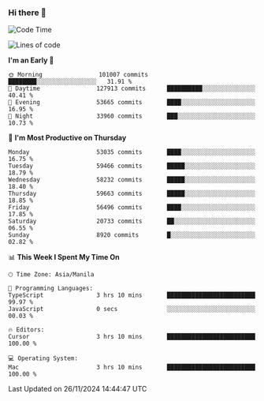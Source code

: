 ### Hi there 👋

<!--START_SECTION:waka-->
![Code Time](http://img.shields.io/badge/Code%20Time-5%2C708%20hrs%2036%20mins-blue)

![Lines of code](https://img.shields.io/badge/From%20Hello%20World%20I%27ve%20Written-119.4%20million%20lines%20of%20code-blue)

**I'm an Early 🐤** 

```text
🌞 Morning                101007 commits      ████████░░░░░░░░░░░░░░░░░   31.91 % 
🌆 Daytime                127913 commits      ██████████░░░░░░░░░░░░░░░   40.41 % 
🌃 Evening                53665 commits       ████░░░░░░░░░░░░░░░░░░░░░   16.95 % 
🌙 Night                  33960 commits       ███░░░░░░░░░░░░░░░░░░░░░░   10.73 % 
```
📅 **I'm Most Productive on Thursday** 

```text
Monday                   53035 commits       ████░░░░░░░░░░░░░░░░░░░░░   16.75 % 
Tuesday                  59466 commits       █████░░░░░░░░░░░░░░░░░░░░   18.79 % 
Wednesday                58232 commits       █████░░░░░░░░░░░░░░░░░░░░   18.40 % 
Thursday                 59663 commits       █████░░░░░░░░░░░░░░░░░░░░   18.85 % 
Friday                   56496 commits       ████░░░░░░░░░░░░░░░░░░░░░   17.85 % 
Saturday                 20733 commits       ██░░░░░░░░░░░░░░░░░░░░░░░   06.55 % 
Sunday                   8920 commits        █░░░░░░░░░░░░░░░░░░░░░░░░   02.82 % 
```


📊 **This Week I Spent My Time On** 

```text
🕑︎ Time Zone: Asia/Manila

💬 Programming Languages: 
TypeScript               3 hrs 10 mins       █████████████████████████   99.97 % 
JavaScript               0 secs              ░░░░░░░░░░░░░░░░░░░░░░░░░   00.03 % 

🔥 Editors: 
Cursor                   3 hrs 10 mins       █████████████████████████   100.00 % 

💻 Operating System: 
Mac                      3 hrs 10 mins       █████████████████████████   100.00 % 
```


 Last Updated on 26/11/2024 14:44:47 UTC
<!--END_SECTION:waka-->


<!--
**rad182/rad182** is a ✨ _special_ ✨ repository because its `README.md` (this file) appears on your GitHub profile.

Here are some ideas to get you started:

- 🔭 I’m currently working on ...
- 🌱 I’m currently learning ...
- 👯 I’m looking to collaborate on ...
- 🤔 I’m looking for help with ...
- 💬 Ask me about ...
- 📫 How to reach me: ...
- 😄 Pronouns: ...
- ⚡ Fun fact: ...
-->
